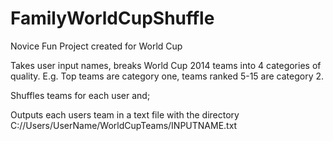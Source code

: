 FamilyWorldCupShuffle
=====================

Novice Fun Project created for World Cup

Takes user input names, breaks World Cup 2014 teams into 4 categories of quality.
E.g. Top teams are category one, teams ranked 5-15 are category 2.

Shuffles teams for each user and;

Outputs each users team in a text file with the directory C://Users/UserName/WorldCupTeams/INPUTNAME.txt
